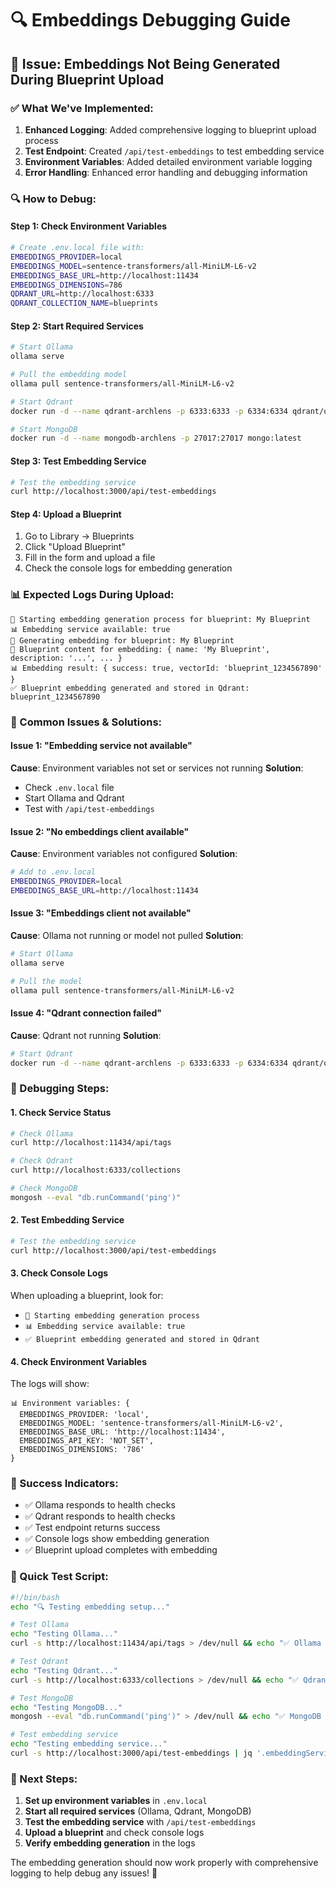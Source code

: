 # 🔍 **Embeddings Debugging Guide**

## 🎯 **Issue: Embeddings Not Being Generated During Blueprint Upload**

### **✅ What We've Implemented:**

1. **Enhanced Logging**: Added comprehensive logging to blueprint upload process
2. **Test Endpoint**: Created `/api/test-embeddings` to test embedding service
3. **Environment Variables**: Added detailed environment variable logging
4. **Error Handling**: Enhanced error handling and debugging information

### **🔍 How to Debug:**

#### **Step 1: Check Environment Variables**
```bash
# Create .env.local file with:
EMBEDDINGS_PROVIDER=local
EMBEDDINGS_MODEL=sentence-transformers/all-MiniLM-L6-v2
EMBEDDINGS_BASE_URL=http://localhost:11434
EMBEDDINGS_DIMENSIONS=786
QDRANT_URL=http://localhost:6333
QDRANT_COLLECTION_NAME=blueprints
```

#### **Step 2: Start Required Services**
```bash
# Start Ollama
ollama serve

# Pull the embedding model
ollama pull sentence-transformers/all-MiniLM-L6-v2

# Start Qdrant
docker run -d --name qdrant-archlens -p 6333:6333 -p 6334:6334 qdrant/qdrant

# Start MongoDB
docker run -d --name mongodb-archlens -p 27017:27017 mongo:latest
```

#### **Step 3: Test Embedding Service**
```bash
# Test the embedding service
curl http://localhost:3000/api/test-embeddings
```

#### **Step 4: Upload a Blueprint**
1. Go to Library → Blueprints
2. Click "Upload Blueprint"
3. Fill in the form and upload a file
4. Check the console logs for embedding generation

### **📊 Expected Logs During Upload:**

```
🔄 Starting embedding generation process for blueprint: My Blueprint
📊 Embedding service available: true
🔄 Generating embedding for blueprint: My Blueprint
📝 Blueprint content for embedding: { name: 'My Blueprint', description: '...', ... }
📊 Embedding result: { success: true, vectorId: 'blueprint_1234567890' }
✅ Blueprint embedding generated and stored in Qdrant: blueprint_1234567890
```

### **🚨 Common Issues & Solutions:**

#### **Issue 1: "Embedding service not available"**
**Cause**: Environment variables not set or services not running
**Solution**: 
- Check `.env.local` file
- Start Ollama and Qdrant
- Test with `/api/test-embeddings`

#### **Issue 2: "No embeddings client available"**
**Cause**: Environment variables not configured
**Solution**:
```bash
# Add to .env.local
EMBEDDINGS_PROVIDER=local
EMBEDDINGS_BASE_URL=http://localhost:11434
```

#### **Issue 3: "Embeddings client not available"**
**Cause**: Ollama not running or model not pulled
**Solution**:
```bash
# Start Ollama
ollama serve

# Pull the model
ollama pull sentence-transformers/all-MiniLM-L6-v2
```

#### **Issue 4: "Qdrant connection failed"**
**Cause**: Qdrant not running
**Solution**:
```bash
# Start Qdrant
docker run -d --name qdrant-archlens -p 6333:6333 -p 6334:6334 qdrant/qdrant
```

### **🔧 Debugging Steps:**

#### **1. Check Service Status**
```bash
# Check Ollama
curl http://localhost:11434/api/tags

# Check Qdrant
curl http://localhost:6333/collections

# Check MongoDB
mongosh --eval "db.runCommand('ping')"
```

#### **2. Test Embedding Service**
```bash
# Test the embedding service
curl http://localhost:3000/api/test-embeddings
```

#### **3. Check Console Logs**
When uploading a blueprint, look for:
- `🔄 Starting embedding generation process`
- `📊 Embedding service available: true`
- `✅ Blueprint embedding generated and stored in Qdrant`

#### **4. Check Environment Variables**
The logs will show:
```
📊 Environment variables: {
  EMBEDDINGS_PROVIDER: 'local',
  EMBEDDINGS_MODEL: 'sentence-transformers/all-MiniLM-L6-v2',
  EMBEDDINGS_BASE_URL: 'http://localhost:11434',
  EMBEDDINGS_API_KEY: 'NOT_SET',
  EMBEDDINGS_DIMENSIONS: '786'
}
```

### **🎯 Success Indicators:**

- ✅ Ollama responds to health checks
- ✅ Qdrant responds to health checks
- ✅ Test endpoint returns success
- ✅ Console logs show embedding generation
- ✅ Blueprint upload completes with embedding

### **📝 Quick Test Script:**

```bash
#!/bin/bash
echo "🔍 Testing embedding setup..."

# Test Ollama
echo "Testing Ollama..."
curl -s http://localhost:11434/api/tags > /dev/null && echo "✅ Ollama is running" || echo "❌ Ollama is not running"

# Test Qdrant
echo "Testing Qdrant..."
curl -s http://localhost:6333/collections > /dev/null && echo "✅ Qdrant is running" || echo "❌ Qdrant is not running"

# Test MongoDB
echo "Testing MongoDB..."
mongosh --eval "db.runCommand('ping')" > /dev/null && echo "✅ MongoDB is running" || echo "❌ MongoDB is not running"

# Test embedding service
echo "Testing embedding service..."
curl -s http://localhost:3000/api/test-embeddings | jq '.embeddingService.available' && echo "✅ Embedding service is available" || echo "❌ Embedding service is not available"
```

### **🚀 Next Steps:**

1. **Set up environment variables** in `.env.local`
2. **Start all required services** (Ollama, Qdrant, MongoDB)
3. **Test the embedding service** with `/api/test-embeddings`
4. **Upload a blueprint** and check console logs
5. **Verify embedding generation** in the logs

The embedding generation should now work properly with comprehensive logging to help debug any issues! 🎉
